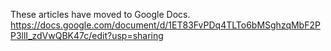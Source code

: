 These articles have moved to Google Docs.
https://docs.google.com/document/d/1ET83FvPDq4TLTo6bMSghzqMbF2PP3llI_zdVwQBK47c/edit?usp=sharing
